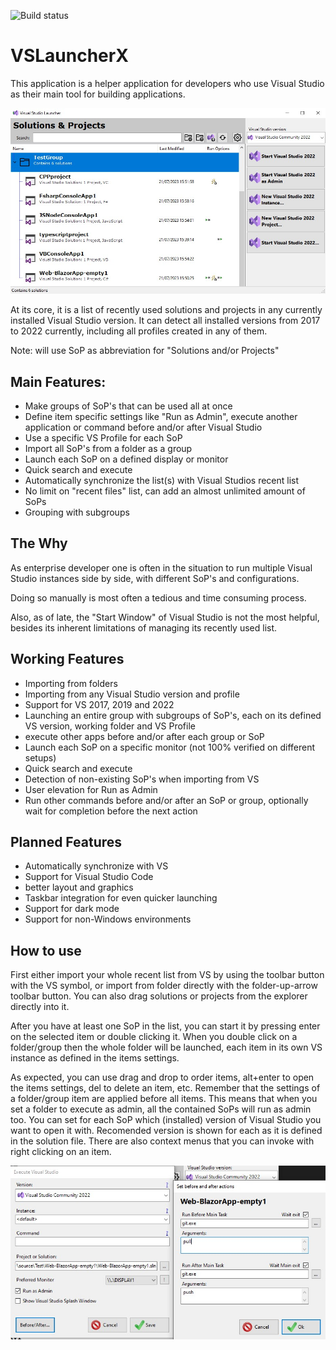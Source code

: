 ![Build status](https://github.com/Hefaistos68/VSLauncherX/actions/workflows/dotnet.yml/badge.svg)

# VSLauncherX

This application is a helper application for developers who use Visual Studio as their main tool for building applications.

![Main screen](https://github.com/Hefaistos68/VSLauncherX/blob/master/docs/MainScreen-sample.jpg)

At its core, it is a list of recently used solutions and projects in any currently installed Visual Studio version. It can detect all installed versions from 2017 to 2022 currently, including all profiles created in any of them.

Note: will use SoP as abbreviation for "Solutions and/or Projects"

## Main Features:

- Make groups of SoP's that can be used all at once
- Define item specific settings like "Run as Admin", execute another application or command before and/or after Visual Studio
- Use a specific VS Profile for each SoP
- Import all SoP's from a folder as a group
- Launch each SoP on a defined display or monitor
- Quick search and execute
- Automatically synchronize the list(s) with Visual Studios recent list
- No limit on "recent files" list, can add an almost unlimited amount of SoPs
- Grouping with subgroups

## The Why

As enterprise developer one is often in the situation to run multiple Visual Studio instances side by side, with different SoP's and configurations. 

Doing so manually is most often a tedious and time consuming process.

Also, as of late, the "Start Window" of Visual Studio is not the most helpful, besides its inherent limitations of managing its recently used list.

## Working Features
- Importing from folders
- Importing from any Visual Studio version and profile
- Support for VS 2017, 2019 and 2022
- Launching an entire group with subgroups of SoP's, each on its defined VS version, working folder and VS Profile
- execute other apps before and/or after each group or SoP
- Launch each SoP on a specific monitor (not 100% verified on different setups)
- Quick search and execute
- Detection of non-existing SoP's when importing from VS
- User elevation for Run as Admin
- Run other commands before and/or after an SoP or group, optionally wait for completion before the next action

## Planned Features
- Automatically synchronize with VS
- Support for Visual Studio Code
- better layout and graphics
- Taskbar integration for even quicker launching
- Support for dark mode
- Support for non-Windows environments 

## How to use
First either import your whole recent list from VS by using the toolbar button with the VS symbol, or import from folder directly with the folder-up-arrow toolbar button. You can also drag solutions or projects from the explorer directly into it.

After you have at least one SoP in the list, you can start it by pressing enter on the selected item or double clicking it. When you double click on a folder/group then the whole folder will be launched, each item in its own VS instance as defined in the items settings.

As expected, you can use drag and drop to order items, alt+enter to open the items settings, del to delete an item, etc. Remember that the settings of a folder/group item are applied before all items. This means that when you set a folder to execute as admin, all the contained SoPs will run as admin too. 
You can set for each SoP which (installed) version of Visual Studio you want to open it with. Recomended version is shown for each as it is defined in the solution file.
There are also context menus that you can invoke with right clicking on an item.


![SoP Settings](https://github.com/Hefaistos68/VSLauncherX/blob/master/docs/Settings-sample.jpg)



